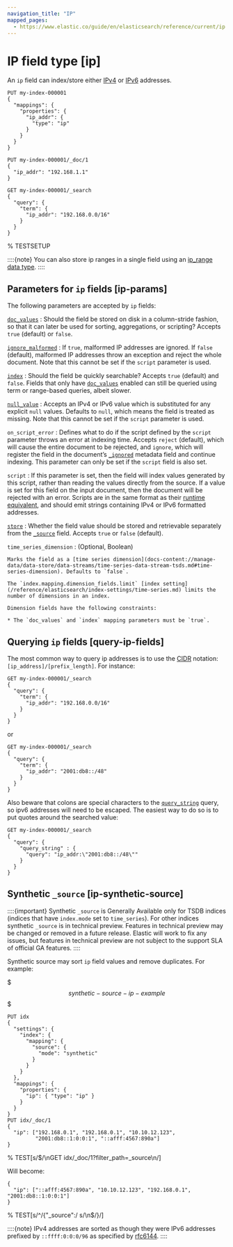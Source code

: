 ```yaml
---
navigation_title: "IP"
mapped_pages:
  - https://www.elastic.co/guide/en/elasticsearch/reference/current/ip.html
---
```


# IP field type [ip]


An `ip` field can index/store either [IPv4](https://en.wikipedia.org/wiki/IPv4) or [IPv6](https://en.wikipedia.org/wiki/IPv6) addresses.

```console
PUT my-index-000001
{
  "mappings": {
    "properties": {
      "ip_addr": {
        "type": "ip"
      }
    }
  }
}

PUT my-index-000001/_doc/1
{
  "ip_addr": "192.168.1.1"
}

GET my-index-000001/_search
{
  "query": {
    "term": {
      "ip_addr": "192.168.0.0/16"
    }
  }
}
```
%  TESTSETUP

::::{note}
You can also store ip ranges in a single field using an [ip_range data type](/reference/elasticsearch/mapping-reference/range.md).
::::


## Parameters for `ip` fields [ip-params]

The following parameters are accepted by `ip` fields:

[`doc_values`](/reference/elasticsearch/mapping-reference/doc-values.md)
:   Should the field be stored on disk in a column-stride fashion, so that it can later be used for sorting, aggregations, or scripting? Accepts `true` (default) or `false`.

[`ignore_malformed`](/reference/elasticsearch/mapping-reference/ignore-malformed.md)
:   If `true`, malformed IP addresses are ignored. If `false` (default), malformed IP addresses throw an exception and reject the whole document. Note that this cannot be set if the `script` parameter is used.

[`index`](/reference/elasticsearch/mapping-reference/mapping-index.md)
:   Should the field be quickly searchable? Accepts `true` (default) and `false`. Fields that only have [`doc_values`](/reference/elasticsearch/mapping-reference/doc-values.md) enabled can still be queried using term or range-based queries, albeit slower.

[`null_value`](/reference/elasticsearch/mapping-reference/null-value.md)
:   Accepts an IPv4 or IPv6 value which is substituted for any explicit `null` values. Defaults to `null`, which means the field is treated as missing. Note that this cannot be set if the `script` parameter is used.

`on_script_error`
:   Defines what to do if the script defined by the `script` parameter throws an error at indexing time. Accepts `reject` (default), which will cause the entire document to be rejected, and `ignore`, which will register the field in the document’s [`_ignored`](/reference/elasticsearch/mapping-reference/mapping-ignored-field.md) metadata field and continue indexing. This parameter can only be set if the `script` field is also set.

`script`
:   If this parameter is set, then the field will index values generated by this script, rather than reading the values directly from the source. If a value is set for this field on the input document, then the document will be rejected with an error. Scripts are in the same format as their [runtime equivalent](docs-content://manage-data/data-store/mapping/map-runtime-field.md), and should emit strings containing IPv4 or IPv6 formatted addresses.

[`store`](/reference/elasticsearch/mapping-reference/mapping-store.md)
:   Whether the field value should be stored and retrievable separately from the [`_source`](/reference/elasticsearch/mapping-reference/mapping-source-field.md) field. Accepts `true` or `false` (default).

`time_series_dimension`
:   (Optional, Boolean)

    Marks the field as a [time series dimension](docs-content://manage-data/data-store/data-streams/time-series-data-stream-tsds.md#time-series-dimension). Defaults to `false`.

    The `index.mapping.dimension_fields.limit` [index setting](/reference/elasticsearch/index-settings/time-series.md) limits the number of dimensions in an index.

    Dimension fields have the following constraints:

    * The `doc_values` and `index` mapping parameters must be `true`.



## Querying `ip` fields [query-ip-fields]

The most common way to query ip addresses is to use the [CIDR](https://en.wikipedia.org/wiki/Classless_Inter-Domain_Routing#CIDR_notation) notation: `[ip_address]/[prefix_length]`. For instance:

```console
GET my-index-000001/_search
{
  "query": {
    "term": {
      "ip_addr": "192.168.0.0/16"
    }
  }
}
```

or

```console
GET my-index-000001/_search
{
  "query": {
    "term": {
      "ip_addr": "2001:db8::/48"
    }
  }
}
```

Also beware that colons are special characters to the [`query_string`](/reference/query-languages/query-dsl/query-dsl-query-string-query.md) query, so ipv6 addresses will need to be escaped. The easiest way to do so is to put quotes around the searched value:

```console
GET my-index-000001/_search
{
  "query": {
    "query_string" : {
      "query": "ip_addr:\"2001:db8::/48\""
    }
  }
}
```


## Synthetic `_source` [ip-synthetic-source]

::::{important}
Synthetic `_source` is Generally Available only for TSDB indices (indices that have `index.mode` set to `time_series`). For other indices synthetic `_source` is in technical preview. Features in technical preview may be changed or removed in a future release. Elastic will work to fix any issues, but features in technical preview are not subject to the support SLA of official GA features.
::::


Synthetic source may sort `ip` field values and remove duplicates. For example:

$$$synthetic-source-ip-example$$$

```console
PUT idx
{
  "settings": {
    "index": {
      "mapping": {
        "source": {
          "mode": "synthetic"
        }
      }
    }
  },
  "mappings": {
    "properties": {
      "ip": { "type": "ip" }
    }
  }
}
PUT idx/_doc/1
{
  "ip": ["192.168.0.1", "192.168.0.1", "10.10.12.123",
         "2001:db8::1:0:0:1", "::afff:4567:890a"]
}
```
%  TEST[s/$/\nGET idx\/_doc\/1?filter_path=_source\n/]

Will become:

```console-result
{
  "ip": ["::afff:4567:890a", "10.10.12.123", "192.168.0.1", "2001:db8::1:0:0:1"]
}
```
%  TEST[s/^/{"_source":/ s/\n$/}/]

::::{note}
IPv4 addresses are sorted as though they were IPv6 addresses prefixed by `::ffff:0:0:0/96` as specified by [rfc6144](https://datatracker.ietf.org/doc/html/rfc6144).
::::



